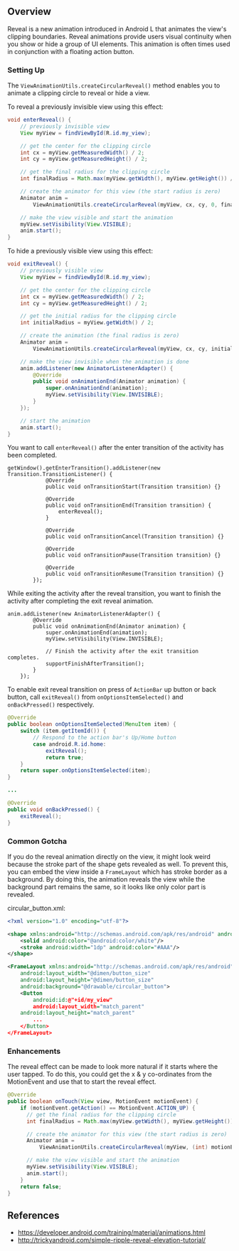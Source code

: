 ## Overview

Reveal is a new animation introduced in Android L that animates the view's clipping boundaries. Reveal animations provide users visual continuity when you show or hide a group of UI elements. This animation is often times used in conjunction with a floating action button.

<Gif Example>

### Setting Up

The `ViewAnimationUtils.createCircularReveal()` method enables you to animate a clipping circle to reveal or hide a view.

To reveal a previously invisible view using this effect:

```java
void enterReveal() {
    // previously invisible view
    View myView = findViewById(R.id.my_view);

    // get the center for the clipping circle
    int cx = myView.getMeasuredWidth() / 2;
    int cy = myView.getMeasuredHeight() / 2;

    // get the final radius for the clipping circle
    int finalRadius = Math.max(myView.getWidth(), myView.getHeight()) / 2;

    // create the animator for this view (the start radius is zero)
    Animator anim =
        ViewAnimationUtils.createCircularReveal(myView, cx, cy, 0, finalRadius);

    // make the view visible and start the animation
    myView.setVisibility(View.VISIBLE);
    anim.start();
}
```

To hide a previously visible view using this effect:

```java
void exitReveal() {
    // previously visible view
    View myView = findViewById(R.id.my_view);

    // get the center for the clipping circle
    int cx = myView.getMeasuredWidth() / 2;
    int cy = myView.getMeasuredHeight() / 2;

    // get the initial radius for the clipping circle
    int initialRadius = myView.getWidth() / 2;

    // create the animation (the final radius is zero)
    Animator anim =
        ViewAnimationUtils.createCircularReveal(myView, cx, cy, initialRadius, 0);

    // make the view invisible when the animation is done
    anim.addListener(new AnimatorListenerAdapter() {
        @Override
        public void onAnimationEnd(Animator animation) {
            super.onAnimationEnd(animation);
            myView.setVisibility(View.INVISIBLE);
        }
    });

    // start the animation
    anim.start();
}
```

You want to call `enterReveal()` after the enter transition of the activity has been completed.

```
getWindow().getEnterTransition().addListener(new Transition.TransitionListener() {
            @Override
            public void onTransitionStart(Transition transition) {}

            @Override
            public void onTransitionEnd(Transition transition) {
                enterReveal();
            }

            @Override
            public void onTransitionCancel(Transition transition) {}

            @Override
            public void onTransitionPause(Transition transition) {}

            @Override
            public void onTransitionResume(Transition transition) {}
        });
```

While exiting the activity after the reveal transition, you want to finish the activity after completing the exit reveal animation.

```
anim.addListener(new AnimatorListenerAdapter() {
        @Override
        public void onAnimationEnd(Animator animation) {
            super.onAnimationEnd(animation);
            myView.setVisibility(View.INVISIBLE);
            
            // Finish the activity after the exit transition completes.
            supportFinishAfterTransition();
        }
    });
```

To enable exit reveal transition on press of `ActionBar` up button or back button, call `exitReveal()` from `onOptionsItemSelected()` and `onBackPressed()` respectively.

```java
@Override
public boolean onOptionsItemSelected(MenuItem item) {
    switch (item.getItemId()) {
        // Respond to the action bar's Up/Home button
        case android.R.id.home:
            exitReveal();
            return true;
    }
    return super.onOptionsItemSelected(item);
}

...

@Override
public void onBackPressed() {
    exitReveal();
}
```

### Common Gotcha

If you do the reveal animation directly on the view, it might look weird because the stroke part of the shape gets revealed as well. To prevent this, you can embed the view inside a `FrameLayout` which has stroke border as a background. By doing this, the animation reveals the view while the background part remains the same, so it looks like only color part is revealed.

circular_button.xml:

```xml
<?xml version="1.0" encoding="utf-8"?>

<shape xmlns:android="http://schemas.android.com/apk/res/android" android:shape="oval">
    <solid android:color="@android:color/white"/>
    <stroke android:width="1dp" android:color="#AAA"/>
</shape>
```

```xml
<FrameLayout xmlns:android="http://schemas.android.com/apk/res/android"
    android:layout_width="@dimen/button_size"
    android:layout_height="@dimen/button_size"
    android:background="@drawable/circular_button">
	<Button
		android:id:@"+id/my_view"
		android:layout_width="match_parent"
    android:layout_height="match_parent"
	    ...
	</Button>
</FrameLayout>
```

### Enhancements

The reveal effect can be made to look more natural if it starts where the user tapped. To do this, you could get the x & y co-ordinates from the MotionEvent and use that to start the reveal effect.

```java
@Override
public boolean onTouch(View view, MotionEvent motionEvent) {
    if (motionEvent.getAction() == MotionEvent.ACTION_UP) {
      // get the final radius for the clipping circle
      int finalRadius = Math.max(myView.getWidth(), myView.getHeight()) / 2;

      // create the animator for this view (the start radius is zero)
      Animator anim =
          ViewAnimationUtils.createCircularReveal(myView, (int) motionEvent.getX(), (int) motionEvent.getY(), 0, finalRadius);

      // make the view visible and start the animation
      myView.setVisibility(View.VISIBLE);
      anim.start();
    }
    return false;
}
```

## References

* <https://developer.android.com/training/material/animations.html>
* <http://trickyandroid.com/simple-ripple-reveal-elevation-tutorial/>